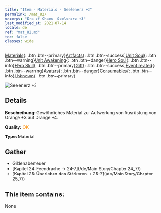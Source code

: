 ```yaml
---
title: "Item - Materials - Seelenerz +3"
permalink: /mat_82/
excerpt: "Era of Chaos  Seelenerz +3"
last_modified_at: 2021-07-14
locale: de
ref: "mat_82.md"
toc: false
classes: wide
---
```

 [Materials](/ItemsDE/){: .btn .btn--primary}[Artifacts](/ItemsDE/Artifacts/){: .btn .btn--success}[Unit Soul](/ItemsDE/UnitSoul/){: .btn .btn--warning}[Unit Awakening](/ItemsDE/UnitAwakening/){: .btn .btn--danger}[Hero Soul](/ItemsDE/HeroSoul/){: .btn .btn--info}[Hero Skill](/ItemsDE/HeroSkill/){: .btn .btn--primary}[Gift](/ItemsDE/Gift/){: .btn .btn--success}[Event related](/ItemsDE/Events/){: .btn .btn--warning}[Avatars](/ItemsDE/Avatars/){: .btn .btn--danger}[Consumables](/ItemsDE/Consumables/){: .btn .btn--info}[Unknown](/ItemsDE/Unknown/){: .btn .btn--primary}

 ![Seelenerz +3](/images/t/i_cailiao_kuangshi3.png)

## Details
 **Beschreibung:** Gewöhnliches Material zur Aufwertung von Ausrüstung von Orange +3 auf Orange +4.

 **Quality:** <span style="color: #FF8C00">OK</span>

 **Type:** Material

## Gather

*    Gildenabenteuer 
*    [Kapitel 24: Feendrache -> 24-7](/de/Main Story/Chapter 24_7/) 
*    [Kapitel 25: Überleben des Stärkeren -> 25-7](/de/Main Story/Chapter 25_7/) 

## This item contains:

  None


